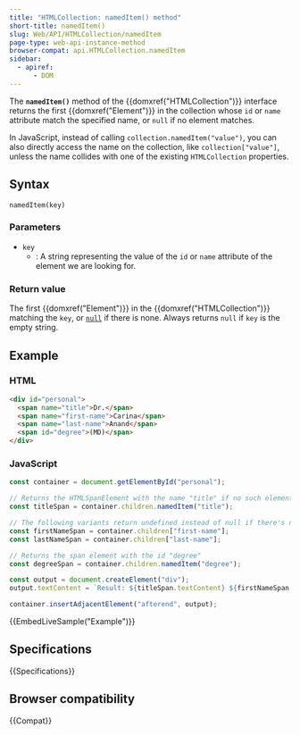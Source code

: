 ```yaml
---
title: "HTMLCollection: namedItem() method"
short-title: namedItem()
slug: Web/API/HTMLCollection/namedItem
page-type: web-api-instance-method
browser-compat: api.HTMLCollection.namedItem
sidebar:
  - apiref:
      - DOM
---
```


The **`namedItem()`** method of the {{domxref("HTMLCollection")}} interface returns
the first {{domxref("Element")}} in the collection whose `id` or `name` attribute match the specified name, or `null` if no element matches.

In JavaScript, instead of calling `collection.namedItem("value")`, you can also directly access the name on the collection, like `collection["value"]`, unless the name collides with one of the existing `HTMLCollection` properties.

## Syntax

```js-nolint
namedItem(key)
```

### Parameters

- `key`
  - : A string representing the value of the `id` or `name` attribute of the element we are looking for.

### Return value

The first {{domxref("Element")}} in the {{domxref("HTMLCollection")}} matching the `key`, or [`null`](/en-US/docs/Web/JavaScript/Reference/Operators/null) if there is none. Always returns `null` if `key` is the empty string.

## Example

### HTML

```html
<div id="personal">
  <span name="title">Dr.</span>
  <span name="first-name">Carina</span>
  <span name="last-name">Anand</span>
  <span id="degree">(MD)</span>
</div>
```

### JavaScript

```js
const container = document.getElementById("personal");

// Returns the HTMLSpanElement with the name "title" if no such element exists null is returned
const titleSpan = container.children.namedItem("title");

// The following variants return undefined instead of null if there's no element with a matching name or id
const firstNameSpan = container.children["first-name"];
const lastNameSpan = container.children["last-name"];

// Returns the span element with the id "degree"
const degreeSpan = container.children.namedItem("degree");

const output = document.createElement("div");
output.textContent = `Result: ${titleSpan.textContent} ${firstNameSpan.textContent} ${lastNameSpan.textContent} ${degreeSpan.textContent}`;

container.insertAdjacentElement("afterend", output);
```

{{EmbedLiveSample("Example")}}

## Specifications

{{Specifications}}

## Browser compatibility

{{Compat}}
